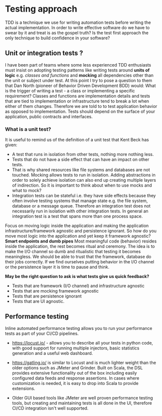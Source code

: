 # Testing approach

TDD is a technique we use for writing automation tests before writing the actual implementation. In order to write effective software do we have to swear by it and treat is as the gospel truth? Is the test first approach the only technique to build confidence in your software?

## Unit or integration tests ?

I have been part of teams where some less experienced TDD enthusiasts must insist on adopting testing patterns like writing tests around **units of logic** e.g. *classes and functions* and **mocking** all dependencies other than the unit or subject under test. At this point I try to pose a question to them that Dan North (pioneer of Behavior Driven Development BDD) would: What is the trigger of writing a test - a class or implementing a specific requirement? Classes and functions are implementation details and tests that are tied to implementation or infrastructure tend to break a lot when either of them changes. Therefore we are told to to test application behavior as opposed to implementation. Tests should depend on the surface of your application, public contracts and interfaces.

### What is a unit test?

It is useful to remind us of the definition of a unit test that Kent Beck has given:

* A test that runs in isolation from other tests, nothing more nothing less.
* Tests that do not have a side effect that can have an impact on other tests.
* That is why shared resources like file systems and databases are not touched. Mocking allows tests to run in isolation. Adding abstractions in order to solely achieve isolation can also end up creating multiple layers of indirection. So it is important to think about when to use mocks and what to mock?
* Integration tests can be stateful i.e. they have side effects because they often involve testing systems that manage state e.g. the file system, database or a message queue. Therefore an integration test does not necessarily run in isolation with other integration tests. In general an integration test is a test that spans more than one process space.

Focus on moving logic inside the application and making the application infrastructure/framework agnostic and persistence ignorant. So how do you move most logic into the application and yet keep it framework agnostic? **Smart endpoints and dumb pipes** Most meaningful code (behavior) resides inside the application, the rest becomes ritual and ceremony. The idea is to make the I/O channel so dumb and ritualistic that testing it becomes meaningless. We should be able to trust that the framework, database do their jobs correctly. If we find ourselves putting behavior in the I/O channel or the persistence layer it is time to pause and think.

**May be the right question to ask is what tests give us quick feedback?**

* Tests that are framework (I/O channel) and infrastructure agnostic
* Tests that are mocking framework agnostic
* Tests that are persistence ignorant
* Tests that are UI agnostic.

## Performance testing

Inline automated performance testing allows you to run your performance tests as part of your CI/CD pipelines.

* https://locust.io/ - allows you to describe all your tests in python code, with good support for running multiple injectors, basic statistics generation and a useful web dashboard.

* https://gatling.io/ is similar to Locust and is much lighter weight than the older options such as JMeter and Grinder. Built on Scala, the DSL provides extensive functionality out of the box including easily configured data feeds and response assertions. In cases where customization is needed, it is easy to drop into Scala to provide extensions. 

* Older GUI based tools like JMeter are well proven performance testing tools, but creating and maintaining tests is all done in the UI, therefore CI/CD integration isn't well supported.
